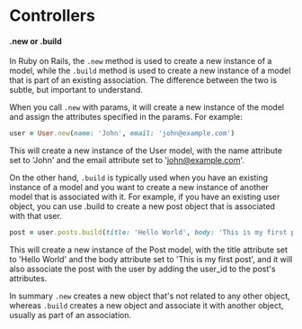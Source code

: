 # Controllers

#### .new or .build

In Ruby on Rails, the `.new` method is used to create a new instance of a model, while the `.build` method is used to create a new instance of a model that is part of an existing association. The difference between the two is subtle, but important to understand.

When you call `.new` with params, it will create a new instance of the model and assign the attributes specified in the params. For example: 

```ruby
user = User.new(name: 'John', email: 'john@example.com')
```
This will create a new instance of the User model, with the name attribute set to 'John' and the email attribute set to 'john@example.com'.

On the other hand, `.build` is typically used when you have an existing instance of a model and you want to create a new instance of another model that is associated with it.
For example, if you have an existing user object, you can use .build to create a new post object that is associated with that user.

```ruby
post = user.posts.build(title: 'Hello World', body: 'This is my first post')
```
This will create a new instance of the Post model, with the title attribute set to 'Hello World' and the body attribute set to 'This is my first post', and it will also associate the post with the user by adding the user_id to the post's attributes.

In summary `.new` creates a new object that's not related to any other object, whereas `.build` creates a new object and associate it with another object, usually as part of an association.
